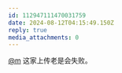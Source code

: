 ```yaml
---
id: 112947111470031759
date: 2024-08-12T04:15:49.150Z
reply: true
media_attachments: 0
---
```


[@m](https://ima.cm/@m) 这家上传老是会失败。

